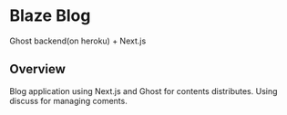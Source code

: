 # Blaze Blog

Ghost backend(on heroku) + Next.js


## Overview

Blog application using Next.js and Ghost for contents distributes.
Using discuss for managing coments.